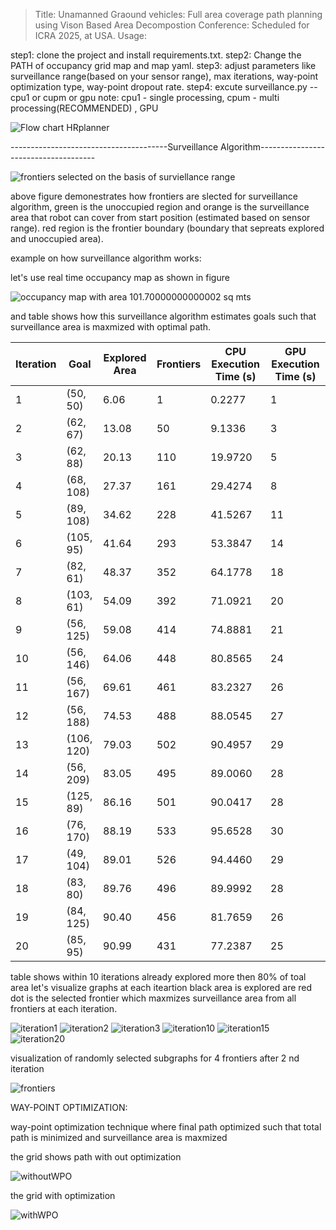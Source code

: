 > Title: Unamanned Graound vehicles: Full area coverage path planning using Vison Based Area Decompostion
 Conference: Scheduled for ICRA 2025, at USA. 
Usage:

step1: clone the project and install requirements.txt.
step2: Change the PATH of occupancy grid map and map yaml.
step3: adjust parameters like surveillance range(based on your sensor range), max iterations, way-point optimization type, way-point dropout rate.
step4: excute surveillance.py -- cpu1 or cupm or gpu   note: cpu1 - single processing, cpum - multi processing(RECOMMENDED) , GPU

![Flow chart HRplanner](./flow_chart.png)




---------------------------------------Surveillance Algorithm-------------------------------------




![frontiers selected on the basis of surviellance range](./grid_maps/frontier.png)

above figure demonestrates how frontiers are slected for surveillance algorithm, green is the unoccupied region and orange is the surveillance area that robot can cover from start position (estimated based on sensor range). red region is the frontier boundary (boundary that sepreats explored and unoccupied area).

example on how surveillance algorithm works:

let's use real time occupancy map as shown in figure

![occupancy map with area 101.70000000000002 sq mts ](./grid_maps/original_map.png)

and table shows how this surveillance algorithm estimates goals such that surveillance area is maxmized with optimal path.

| Iteration | Goal      | Explored Area | Frontiers | CPU Execution Time (s) | GPU Execution Time (s) |
|-----------|-----------|---------------|-----------|------------------------|------------------------|
| 1         | (50, 50)  | 6.06          | 1         | 0.2277                 | 1                      |
| 2         | (62, 67)  | 13.08         | 50        | 9.1336                 | 3                      |
| 3         | (62, 88)  | 20.13         | 110       | 19.9720                | 5                      |
| 4         | (68, 108) | 27.37         | 161       | 29.4274                | 8                      |
| 5         | (89, 108) | 34.62         | 228       | 41.5267                | 11                     |
| 6         | (105, 95) | 41.64         | 293       | 53.3847                | 14                     |
| 7         | (82, 61)  | 48.37         | 352       | 64.1778                | 18                     |
| 8         | (103, 61) | 54.09         | 392       | 71.0921                | 20                     |
| 9         | (56, 125) | 59.08         | 414       | 74.8881                | 21                     |
| 10        | (56, 146) | 64.06         | 448       | 80.8565                | 24                     |
| 11        | (56, 167) | 69.61         | 461       | 83.2327                | 26                     |
| 12        | (56, 188) | 74.53         | 488       | 88.0545                | 27                     |
| 13        | (106, 120)| 79.03         | 502       | 90.4957                | 29                     |
| 14        | (56, 209) | 83.05         | 495       | 89.0060                | 28                     |
| 15        | (125, 89) | 86.16         | 501       | 90.0417                | 28                     |
| 16        | (76, 170) | 88.19         | 533       | 95.6528                | 30                     |
| 17        | (49, 104) | 89.01         | 526       | 94.4460                | 29                     |
| 18        | (83, 80)  | 89.76         | 496       | 89.9992                | 28                     |
| 19        | (84, 125) | 90.40         | 456       | 81.7659                | 26                     |
| 20        | (85, 95)  | 90.99         | 431       | 77.2387                | 25                     |



table shows within 10 iterations already explored more then 80% of toal area let's visualize graphs at each iteartion black area is explored are red dot is the selected frontier which maxmizes surveillance area from all frontiers at each iteration.

![iteration1](./grid_maps/iteration1.png)
![iteration2](./grid_maps/iteration2.png)
![iteration3](./grid_maps/iteration3.png)
![iteration10](./grid_maps/iteration10.png)
![iteration15](./grid_maps/iteration15.png)
![iteration20](./grid_maps/iteration20.png)

visualization of randomly selected subgraphs for 4 frontiers after 2 nd iteration 





![frontiers](./grid_maps/frontiers.png)


WAY-POINT OPTIMIZATION:







way-point optimization technique where final path optimized such that total path is minimized and surveillance area is maxmized


the grid shows path with out optimization



![withoutWPO](./grid_maps/without_wpo.png)



the grid with optimization 



![withWPO](./grid_maps/with_wpo.png)


